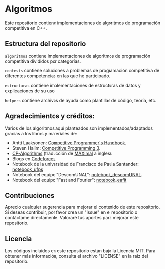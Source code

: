 # Algoritmos 

Este repositorio contiene implementaciones de algoritmos de programación competitiva en C++.

## Estructura del repositorio

`algoritmos` contiene implementaciones de algoritmos de programación competitiva divididos por categorías.

`contests` contiene soluciones a problemas de programación competitiva de diferentes competencias en las que he participado.

`estructuras` contiene implementaciones de estructuras de datos y explicaciones de su uso.

`helpers` contiene archivos de ayuda como plantillas de código, teoría, etc.

## Agradecimientos y créditos:

Varios de los algoritmos aquí planteados son implementados/adaptados gracias a los libros y materiales de:

* Antti Laaksonen: [Competitive Programmer's Handbook](https://cses.fi/book/).
* Steven Halim: [Competitive Programming 3](http://cpbook.net/).
* [CP-Algorithms](https://cp-algorithms.com/) (traducción de [MAXimal](http://e-maxx.ru/algo/) a ingles).
* Blogs en [Codeforces](http://codeforces.com/).
* Notebook de la universidad de Francisco de Paula Santander: [notebook_ufps](https://github.com/ProgramacionCompetitivaUFPS/notebook)
* Notebook del equipo "DescomUNAL": [notebook_descomUNAL](https://github.com/mavd09/notebook_unal).
* Notebook del equipo "Fast and Fourier": [notebook_eafit](https://github.com/scanof/Competitive-Programming-Notebook)

## Contribuciones

Aprecio cualquier sugerencia para mejorar el contenido de este repositorio. Si deseas contribuir, por favor crea un "issue" en el repositorio o contáctame directamente. Valoraré tus aportes para mejorar este repositorio.

## Licencia

Los códigos incluidos en este repositorio están bajo la Licencia MIT. Para obtener más información, consulta el archivo "LICENSE" en la raíz del repositorio.
